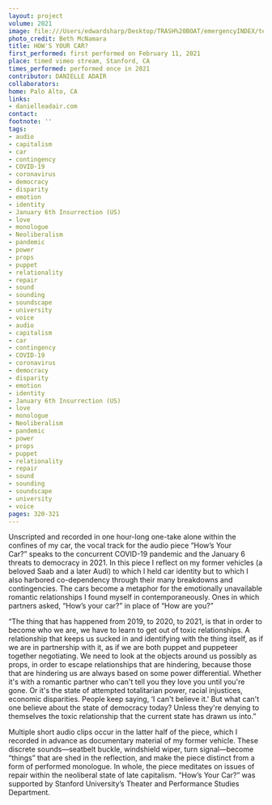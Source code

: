 ```yaml
---
layout: project
volume: 2021
image: file:///Users/edwardsharp/Desktop/TRASH%20BOAT/emergencyINDEX/ten_plus/guts/Links/1665443697076__How_s_Your_Car_--Danielle_Adair.JPG
photo_credit: Beth McNamara
title: HOW'S YOUR CAR?
first_performed: first performed on February 11, 2021
place: timed vimeo stream, Stanford, CA
times_performed: performed once in 2021
contributor: DANIELLE ADAIR
collaborators:
home: Palo Alto, CA
links:
- danielleadair.com
contact:
footnote: ''
tags:
- audio
- capitalism
- car
- contingency
- COVID-19
- coronavirus
- democracy
- disparity
- emotion
- identity
- January 6th Insurrection (US)
- love
- monologue
- Neoliberalism
- pandemic
- power
- props
- puppet
- relationality
- repair
- sound
- sounding
- soundscape
- university
- voice
- audio
- capitalism
- car
- contingency
- COVID-19
- coronavirus
- democracy
- disparity
- emotion
- identity
- January 6th Insurrection (US)
- love
- monologue
- Neoliberalism
- pandemic
- power
- props
- puppet
- relationality
- repair
- sound
- sounding
- soundscape
- university
- voice
pages: 320-321
---
```


Unscripted and recorded in one hour-long one-take alone within the confines of my car, the vocal track for the audio piece “How’s Your Car?” speaks to the concurrent COVID-19 pandemic and the January 6 threats to democracy in 2021. In this piece I reflect on my former vehicles (a beloved Saab and a later Audi) to which I held car identity but to which I also harbored co-dependency through their many breakdowns and contingencies. The cars become a metaphor for the emotionally unavailable romantic relationships I found myself in contemporaneously. Ones in which partners asked, “How’s your car?” in place of “How are you?”

“The thing that has happened from 2019, to 2020, to 2021, is that in order to become who we are, we have to learn to get out of toxic relationships. A relationship that keeps us sucked in and identifying with the thing itself, as if we are in partnership with it, as if we are both puppet and puppeteer together negotiating. We need to look at the objects around us possibly as props, in order to escape relationships that are hindering, because those that are hindering us are always based on some power differential. Whether it's with a romantic partner who can't tell you they love you until you're gone. Or it's the state of attempted totalitarian power, racial injustices, economic disparities. People keep saying, ‘I can't believe it.' But what can't one believe about the state of democracy today? Unless they're denying to themselves the toxic relationship that the current state has drawn us into.”

Multiple short audio clips occur in the latter half of the piece, which I recorded in advance as documentary material of my former vehicle. These discrete sounds—seatbelt buckle, windshield wiper, turn signal—become “things” that are shed in the reflection, and make the piece distinct from a form of performed monologue. In whole, the piece meditates on issues of repair within the neoliberal state of late capitalism. “How’s Your Car?” was supported by Stanford University’s Theater and Performance Studies Department.